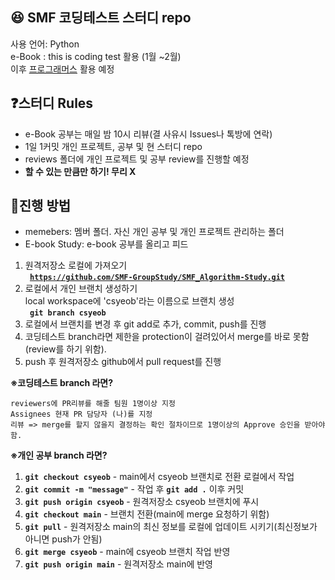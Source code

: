 ## :satisfied: SMF 코딩테스트 스터디 repo 
사용 언어: Python <br>
e-Book : this is coding test 활용 (1월 ~2월) <br>
이후 [프로그래머스](https://school.programmers.co.kr/) 활용 예정<br>

## :question:스터디 Rules 
* e-Book 공부는 매일 밤 10시 리뷰(결 사유시 Issues나 톡방에 연락)
* 1일 1커밋 개인 프로젝트, 공부 및 현 스터디 repo
* reviews 폴더에 개인 프로젝트 및 공부 review를 진행할 예정
* **할 수 있는 만큼만 하기! 무리 X**

## :wrench:진행 방법
* memebers: 멤버 폴더. 자신 개인 공부 및 개인 프로젝트 관리하는 폴더
* E-book Study: e-book 공부를 올리고 피드<br>


1. 원격저장소 로컬에 가져오기 <br>
<code> **https://github.com/SMF-GroupStudy/SMF_Algorithm-Study.git** </code> 
2. 로컬에서 개인 브랜치 생성하기<br>
local workspace에 'csyeob'라는 이름으로 브랜치 생성<br>
<code> **git branch csyeob** </code>
3. 로컬에서 브랜치를 변경 후 git add로 추가, commit, push를 진행
4. 코딩테스트 branch라면 제한을 protection이 걸려있어서 merge를 바로 못함 (review를 하기 위함).
5. push 후 원격저장소 github에서 pull request를 진행

**※코딩테스트 branch 라면?**<br>
```
reviewers에 PR리뷰를 해줄 팀원 1명이상 지정
Assignees 현재 PR 담당자 (나)를 지정
리뷰 => merge를 할지 않을지 결정하는 확인 절차이므로 1명이상의 Approve 승인을 받아야함.
```
**※개인 공부 branch 라면?**<br>
1. <code>**git checkout csyeob**</code>  - main에서 csyeob 브랜치로 전환 로컬에서 작업
2. <code>**git commit -m "message"**</code> - 작업 후 <code>**git add .**</code> 이후 커밋
3. <code>**git push origin csyeob**</code>  - 원격저장소 csyeob 브랜치에 푸시
4. <code>**git checkout main**</code>  - 브랜치 전환(main에 merge 요청하기 위함)
5. <code>**git pull**</code> - 원격저장소 main의 최신 정보를 로컬에 업데이트 시키기(최신정보가 아니면 push가 안됨)
6. <code>**git merge csyeob**</code>  - main에 csyeob 브랜치 작업 반영
7. <code>**git push origin main**</code> - 원격저장소 main에 반영
